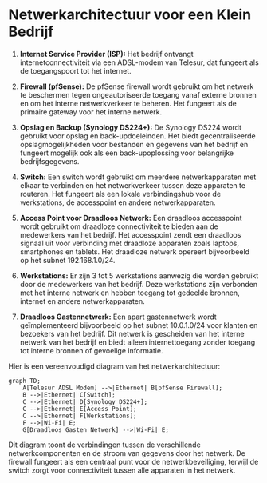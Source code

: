 # Netwerkarchitectuur voor een Klein Bedrijf

1. **Internet Service Provider (ISP):** Het bedrijf ontvangt internetconnectiviteit via een ADSL-modem van Telesur, dat fungeert als de toegangspoort tot het internet.

2. **Firewall (pfSense):** De pfSense firewall wordt gebruikt om het netwerk te beschermen tegen ongeautoriseerde toegang vanaf externe bronnen en om het interne netwerkverkeer te beheren. Het fungeert als de primaire gateway voor het interne netwerk.

3. **Opslag en Backup (Synology DS224+):** De Synology DS224 wordt gebruikt voor opslag en back-updoeleinden. Het biedt gecentraliseerde opslagmogelijkheden voor bestanden en gegevens van het bedrijf en fungeert mogelijk ook als een back-upoplossing voor belangrijke bedrijfsgegevens.

4. **Switch:** Een switch wordt gebruikt om meerdere netwerkapparaten met elkaar te verbinden en het netwerkverkeer tussen deze apparaten te routeren. Het fungeert als een lokale verbindingshub voor de werkstations, de accesspoint en andere netwerkapparaten.

5. **Access Point voor Draadloos Netwerk:** Een draadloos accesspoint wordt gebruikt om draadloze connectiviteit te bieden aan de medewerkers van het bedrijf. Het accesspoint zendt een draadloos signaal uit voor verbinding met draadloze apparaten zoals laptops, smartphones en tablets. Het draadloze netwerk opereert bijvoorbeeld op het subnet 192.168.1.0/24.

6. **Werkstations:** Er zijn 3 tot 5 werkstations aanwezig die worden gebruikt door de medewerkers van het bedrijf. Deze werkstations zijn verbonden met het interne netwerk en hebben toegang tot gedeelde bronnen, internet en andere netwerkapparaten.

7. **Draadloos Gastennetwerk:** Een apart gastennetwerk wordt geïmplementeerd bijvoorbeeld op het subnet 10.0.1.0/24 voor klanten en bezoekers van het bedrijf. Dit netwerk is gescheiden van het interne netwerk van het bedrijf en biedt alleen internettoegang zonder toegang tot interne bronnen of gevoelige informatie.

Hier is een vereenvoudigd diagram van het netwerkarchitectuur:

```mermaid
graph TD;
    A[Telesur ADSL Modem] -->|Ethernet| B[pfSense Firewall];
    B -->|Ethernet| C[Switch];
    C -->|Ethernet| D[Synology DS224+];
    C -->|Ethernet| E[Access Point];
    C -->|Ethernet| F[Werkstations];
    F -->|Wi-Fi| E;
    G[Draadloos Gasten Netwerk] -->|Wi-Fi| E;
```

Dit diagram toont de verbindingen tussen de verschillende netwerkcomponenten en de stroom van gegevens door het netwerk. De firewall fungeert als een centraal punt voor de netwerkbeveiliging, terwijl de switch zorgt voor connectiviteit tussen alle apparaten in het netwerk.

